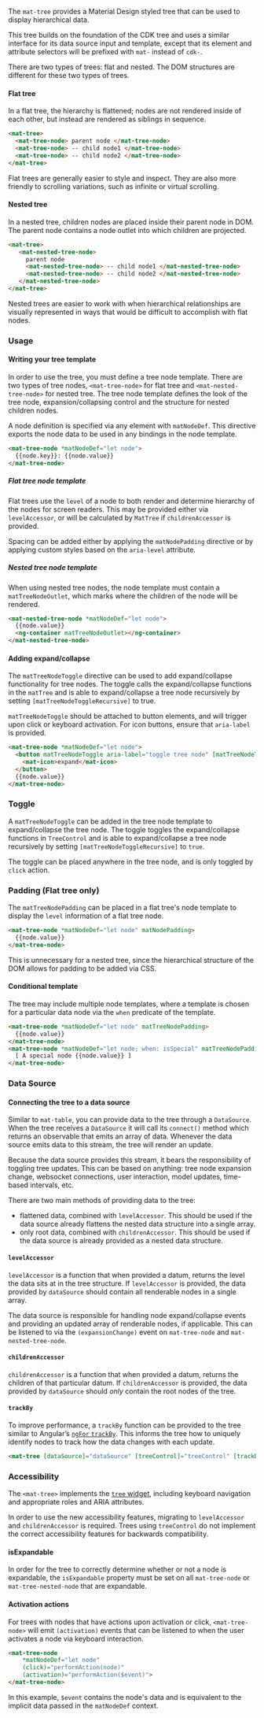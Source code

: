 The `mat-tree` provides a Material Design styled tree that can be used to display hierarchical
data.

This tree builds on the foundation of the CDK tree and uses a similar interface for its
data source input and template, except that its element and attribute selectors will be prefixed
with `mat-` instead of `cdk-`.

There are two types of trees: flat and nested. The DOM structures are different for these
two types of trees.

#### Flat tree

In a flat tree, the hierarchy is flattened; nodes are not rendered inside of each other,
but instead are rendered as siblings in sequence.

```html
<mat-tree>
  <mat-tree-node> parent node </mat-tree-node>
  <mat-tree-node> -- child node1 </mat-tree-node>
  <mat-tree-node> -- child node2 </mat-tree-node>
</mat-tree>
```

<!-- example(tree-flat-child-accessor-overview) -->

Flat trees are generally easier to style and inspect. They are also more friendly to scrolling
variations, such as infinite or virtual scrolling.

#### Nested tree

In a nested tree, children nodes are placed inside their parent node in DOM. The parent node
contains a node outlet into which children are projected.

```html
<mat-tree>
   <mat-nested-tree-node>
     parent node
     <mat-nested-tree-node> -- child node1 </mat-nested-tree-node>
     <mat-nested-tree-node> -- child node2 </mat-nested-tree-node>
   </mat-nested-tree-node>
</mat-tree>
```

<!-- example(tree-nested-child-accessor-overview) -->

Nested trees are easier to work with when hierarchical relationships are visually represented in
ways that would be difficult to accomplish with flat nodes.

### Usage

#### Writing your tree template

In order to use the tree, you must define a tree node template. There are two types of tree nodes,
`<mat-tree-node>` for flat tree and `<mat-nested-tree-node>` for nested tree. The tree node
template defines the look of the tree node, expansion/collapsing control and the structure for
nested children nodes.

A node definition is specified via any element with `matNodeDef`. This directive exports the node
data to be used in any bindings in the node template.

```html
<mat-tree-node *matNodeDef="let node">
  {{node.key}}: {{node.value}}
</mat-tree-node>
```

##### Flat tree node template

Flat trees use the `level` of a node to both render and determine hierarchy of the nodes for screen
readers. This may be provided either via `levelAccessor`, or will be calculated by `MatTree` if
`childrenAccessor` is provided.

Spacing can be added either by applying the `matNodePadding` directive or by applying custom styles
based on the `aria-level` attribute.


##### Nested tree node template

When using nested tree nodes, the node template must contain a `matTreeNodeOutlet`, which marks
where the children of the node will be rendered.

```html
<mat-nested-tree-node *matNodeDef="let node">
  {{node.value}}
  <ng-container matTreeNodeOutlet></ng-container>
</mat-nested-tree-node>
```

#### Adding expand/collapse

The `matTreeNodeToggle` directive can be used to add expand/collapse functionality for tree nodes.
The toggle calls the expand/collapse functions in the `matTree` and is able to expand/collapse
a tree node recursively by setting `[matTreeNodeToggleRecursive]` to true.

`matTreeNodeToggle` should be attached to button elements, and will trigger upon click or keyboard
activation. For icon buttons, ensure that `aria-label` is provided.

```html
<mat-tree-node *matNodeDef="let node">
  <button matTreeNodeToggle aria-label="toggle tree node" [matTreeNodeToggleRecursive]="true">
    <mat-icon>expand</mat-icon>
  </button>
  {{node.value}}
</mat-tree-node>
```

### Toggle

A `matTreeNodeToggle` can be added in the tree node template to expand/collapse the tree node. The
toggle toggles the expand/collapse functions in `TreeControl` and is able to expand/collapse a
tree node recursively by setting `[matTreeNodeToggleRecursive]` to `true`.

The toggle can be placed anywhere in the tree node, and is only toggled by `click` action.


### Padding (Flat tree only)

The `matTreeNodePadding` can be placed in a flat tree's node template to display the `level`
information of a flat tree node.

```html
<mat-tree-node *matNodeDef="let node" matNodePadding>
  {{node.value}}
</mat-tree-node>
```

This is unnecessary for a nested tree, since the hierarchical structure of the DOM allows for
padding to be added via CSS.


#### Conditional template

The tree may include multiple node templates, where a template is chosen
for a particular data node via the `when` predicate of the template.

```html
<mat-tree-node *matNodeDef="let node" matTreeNodePadding>
  {{node.value}}
</mat-tree-node>
<mat-tree-node *matNodeDef="let node; when: isSpecial" matTreeNodePadding>
  [ A special node {{node.value}} ]
</mat-tree-node>
```

### Data Source

#### Connecting the tree to a data source

Similar to `mat-table`, you can provide data to the tree through a `DataSource`. When the tree receives
a `DataSource` it will call its `connect()` method which returns an observable that emits an array
of data. Whenever the data source emits data to this stream, the tree will render an update.

Because the data source provides this stream, it bears the responsibility of toggling tree
updates. This can be based on anything: tree node expansion change, websocket connections, user
interaction, model updates, time-based intervals, etc.

There are two main methods of providing data to the tree:

* flattened data, combined with `levelAccessor`. This should be used if the data source already
  flattens the nested data structure into a single array.
* only root data, combined with `childrenAccessor`. This should be used if the data source is
  already provided as a nested data structure.

#### `levelAccessor`

`levelAccessor` is a function that when provided a datum, returns the level the data sits at in the
tree structure. If `levelAccessor` is provided, the data provided by `dataSource` should contain all
renderable nodes in a single array.

The data source is responsible for handling node expand/collapse events and providing an updated
array of renderable nodes, if applicable. This can be listened to via the `(expansionChange)` event
on `mat-tree-node` and `mat-nested-tree-node`.

#### `childrenAccessor`

`childrenAccessor` is a function that when provided a datum, returns the children of that particular
datum. If `childrenAccessor` is provided, the data provided by `dataSource` should _only_ contain
the root nodes of the tree.

#### `trackBy`

To improve performance, a `trackBy` function can be provided to the tree similar to Angular’s
[`ngFor` `trackBy`](https://angular.dev/api/common/NgForOf?tab=usage-notes). This informs the
tree how to uniquely identify nodes to track how the data changes with each update.

```html
<mat-tree [dataSource]="dataSource" [treeControl]="treeControl" [trackBy]="trackByFn">
```

### Accessibility

The `<mat-tree>` implements the [`tree` widget](https://www.w3.org/WAI/ARIA/apg/patterns/treeview/),
including keyboard navigation and appropriate roles and ARIA attributes.

In order to use the new accessibility features, migrating to `levelAccessor` and `childrenAccessor`
is required. Trees using `treeControl` do not implement the correct accessibility features for
backwards compatibility.

#### isExpandable

In order for the tree to correctly determine whether or not a node is expandable, the `isExpandable`
property must be set on all `mat-tree-node` or `mat-tree-nested-node` that are expandable.

#### Activation actions

For trees with nodes that have actions upon activation or click, `<mat-tree-node>` will emit
`(activation)` events that can be listened to when the user activates a node via keyboard
interaction.

```html
<mat-tree-node
    *matNodeDef="let node"
    (click)="performAction(node)"
    (activation)="performAction($event)">
</mat-tree-node>
```

In this example, `$event` contains the node's data and is equivalent to the implicit data passed in
the `matNodeDef` context.
